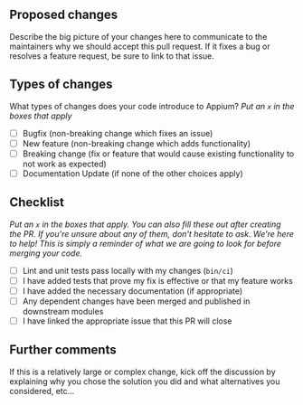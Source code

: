 ## Proposed changes

Describe the big picture of your changes here to communicate to the maintainers why we should accept this pull request. If it fixes a bug or resolves a feature request, be sure to link to that issue.

## Types of changes

What types of changes does your code introduce to Appium?
_Put an `x` in the boxes that apply_

- [ ] Bugfix (non-breaking change which fixes an issue)
- [ ] New feature (non-breaking change which adds functionality)
- [ ] Breaking change (fix or feature that would cause existing functionality to not work as expected)
- [ ] Documentation Update (if none of the other choices apply)

## Checklist

_Put an `x` in the boxes that apply. You can also fill these out after creating the PR. If you're unsure about any of them, don't hesitate to ask. We're here to help! This is simply a reminder of what we are going to look for before merging your code._

- [ ] Lint and unit tests pass locally with my changes (`bin/ci`)
- [ ] I have added tests that prove my fix is effective or that my feature works
- [ ] I have added the necessary documentation (if appropriate)
- [ ] Any dependent changes have been merged and published in downstream modules
- [ ] I have linked the appropriate issue that this PR will close

## Further comments

If this is a relatively large or complex change, kick off the discussion by explaining why you chose the solution you did and what alternatives you considered, etc...
